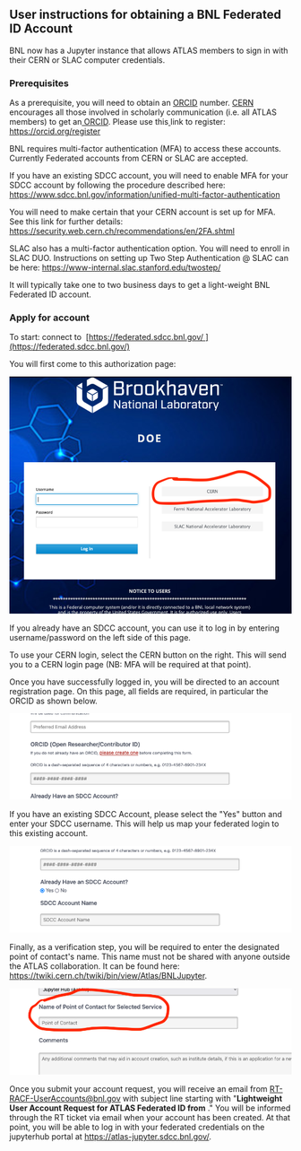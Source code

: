 ## User instructions for obtaining a BNL Federated ID Account 

BNL now has a Jupyter instance that allows ATLAS members to sign in with their CERN or SLAC computer credentials.

### Prerequisites

As a prerequisite, you will need to obtain an [ORCID](https://orcid.org) number. [CERN](https://scientific-info.cern/submit-and-publish/persistent-identifiers/orcid) encourages all those involved in scholarly communication (i.e. all ATLAS members) to get an[ ORCID](https://orcid.org). Please use this[ ](https://orcid.org/register)link to register: <https://orcid.org/register>

BNL requires multi-factor authentication (MFA) to access these accounts. Currently Federated accounts from CERN or SLAC are accepted. 

If you have an existing SDCC account, you will need to enable MFA for your SDCC account by following the procedure described here: <https://www.sdcc.bnl.gov/information/unified-multi-factor-authentication>

You will need to make certain that your CERN account is set up for MFA. See this link for further details: <https://security.web.cern.ch/recommendations/en/2FA.shtml> 

SLAC also has a multi-factor authentication option. You will need to enroll in SLAC DUO. Instructions on setting up Two Step Authentication @ SLAC can be here: <https://www-internal.slac.stanford.edu/twostep/> 



It will typically take one to two business days to get a light-weight BNL Federated ID account.

### Apply for account 

To start: connect to  [https://federated.sdcc.bnl.gov/ ](https://federated.sdcc.bnl.gov/)

You will first come to this authorization page:

![InitialSigninPage.png](InitialSigninPage.png?fileId=25551496#mimetype=image%2Fpng&hasPreview=true)

If you already have an SDCC account, you can use it to log in by entering username/password on the left side of this page.

To use your CERN login, select the CERN button on the right. This will send you to a CERN login page (NB: MFA will be required at that point).

Once you have successfully logged in, you will be directed to an account registration page. On this page, all fields are required, in particular the ORCID as shown below.

![ORCID.png](ORCID.png?fileId=25551506#mimetype=image%2Fpng&hasPreview=true)

If you have an existing SDCC Account, please select the "Yes" button and enter your SDCC username. This will help us map your federated login to this existing account.

![SDCCAccountQuestion.png](SDCCAccountQuestion.png?fileId=25551516#mimetype=image%2Fpng&hasPreview=true)

Finally, as a verification step, you will be required to enter the designated point of contact's name. This name must not be shared with anyone outside the ATLAS collaboration. It can be found here: <https://twiki.cern.ch/twiki/bin/view/Atlas/BNLJupyter>.

![PointofContact.png](PointofContact.png?fileId=25551526#mimetype=image%2Fpng&hasPreview=true)

Once you submit your account request, you will receive an email from RT-RACF-UserAccounts@bnl.gov with subject line starting with "**Lightweight User Account Request for ATLAS Federated ID from** *<your name>*." You will be informed through the RT ticket via email when your account has been created. At that point, you will be able to log in with your federated credentials on the jupyterhub portal at <https://atlas-jupyter.sdcc.bnl.gov/>.
